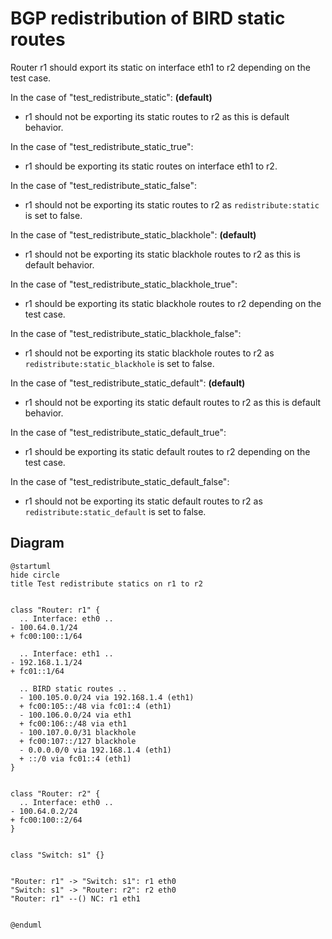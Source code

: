 # BGP redistribution of BIRD static routes


Router r1 should export its static on interface eth1 to r2 depending on the test case.


In the case of "test_redistribute_static": **(default)**
  - r1 should not be exporting its static routes to r2 as this is default behavior.

In the case of "test_redistribute_static_true":
  - r1 should be exporting its static routes on interface eth1 to r2.

In the case of "test_redistribute_static_false":
  - r1 should not be exporting its static routes to r2 as `redistribute:static` is set to false.

In the case of "test_redistribute_static_blackhole": **(default)**
  - r1 should not be exporting its static blackhole routes to r2 as this is default behavior.

In the case of "test_redistribute_static_blackhole_true":
  - r1 should be exporting its static blackhole routes to r2 depending on the test case.

In the case of "test_redistribute_static_blackhole_false":
  - r1 should not be exporting its static blackhole routes to r2 as `redistribute:static_blackhole` is set to false.

In the case of "test_redistribute_static_default": **(default)**
  - r1 should not be exporting its static default routes to r2 as this is default behavior.

In the case of "test_redistribute_static_default_true":
  - r1 should be exporting its static default routes to r2 depending on the test case.

In the case of "test_redistribute_static_default_false":
  - r1 should not be exporting its static default routes to r2 as `redistribute:static_default` is set to false.


## Diagram

```plantuml
@startuml
hide circle
title Test redistribute statics on r1 to r2


class "Router: r1" {
  .. Interface: eth0 ..
- 100.64.0.1/24
+ fc00:100::1/64

  .. Interface: eth1 ..
- 192.168.1.1/24
+ fc01::1/64

  .. BIRD static routes ..
  - 100.105.0.0/24 via 192.168.1.4 (eth1)
  + fc00:105::/48 via fc01::4 (eth1)
  - 100.106.0.0/24 via eth1
  + fc00:106::/48 via eth1
  - 100.107.0.0/31 blackhole
  + fc00:107::/127 blackhole
  - 0.0.0.0/0 via 192.168.1.4 (eth1)
  + ::/0 via fc01::4 (eth1)
}


class "Router: r2" {
  .. Interface: eth0 ..
- 100.64.0.2/24
+ fc00:100::2/64
}


class "Switch: s1" {}


"Router: r1" -> "Switch: s1": r1 eth0
"Switch: s1" -> "Router: r2": r2 eth0
"Router: r1" --() NC: r1 eth1


@enduml
```
